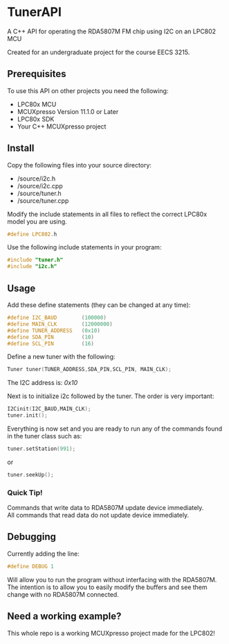 # TunerAPI
A C++ API for operating the RDA5807M FM chip using I2C on an LPC802 MCU  
  
Created for an undergraduate project for the course EECS 3215.

## Prerequisites

To use this API on other projects you need the following:  
 - LPC80x MCU  
 - MCUXpresso Version 11.1.0 or Later 
 - LPC80x SDK  
 - Your C++ MCUXpresso project  

## Install

Copy the following files into your source directory:  
 - /source/i2c.h
- /source/i2c.cpp
- /source/tuner.h
- /source/tuner.cpp

Modify the include statements in all files to reflect the correct LPC80x model you are using.
```C++
#define LPC802.h
```

Use the following include statements in your program:
```C++
#include "tuner.h"
#include "i2c.h"
```

## Usage

Add these define statements (they can be changed at any time):

```C++
#define I2C_BAUD		(100000)
#define MAIN_CLK		(12000000)
#define TUNER_ADDRESS	(0x10)
#define SDA_PIN			(10)
#define SCL_PIN			(16)
```
Define a new tuner with the following:
```C++
Tuner tuner(TUNER_ADDRESS,SDA_PIN,SCL_PIN, MAIN_CLK);
```
The I2C address is: *0x10*

Next is to initialize i2c followed by the tuner. The order is very important:
```C++
I2Cinit(I2C_BAUD,MAIN_CLK);
tuner.init();
```
Everything is now set and you are ready to run any of the commands found in the tuner class such as:

```C++
tuner.setStation(991);
```
or
```C++
tuner.seekUp();
```

### Quick Tip!
Commands that write data to RDA5807M update device immediately.  
All commands that read data do not update device immediately.  

## Debugging

Currently adding the line:
```C++
#define DEBUG 1
```

Will allow you to run the program without interfacing with the RDA5807M. The intention is to allow you to easily modify the buffers and see them change with no RDA5807M connected.

## Need a working example?

This whole repo is a working MCUXpresso project made for the LPC802!
